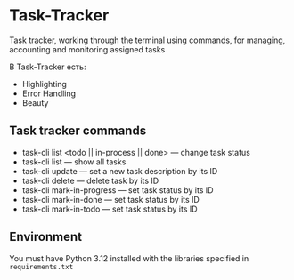 # Task-Tracker
Task tracker, working through the terminal using commands, for managing, accounting and monitoring assigned tasks

В Task-Tracker есть:
- Highlighting
- Error Handling
- Beauty

## Task tracker commands
* task-cli list <todo || in-process || done>            —  change task status
* task-cli list                                         —  show all tasks
* task-cli update <task ID: integer> <new description>  —  set a new task description by its ID
* task-cli delete <task ID: integer>                    —  delete task by its ID
* task-cli mark-in-progress <task ID: integer>          —  set task status by its ID
* task-cli mark-in-done <task ID: integer>              —  set task status by its ID
* task-cli mark-in-todo <task ID: integer>              —  set task status by its ID

## Environment
You must have Python 3.12 installed with the libraries specified in `requirements.txt`
